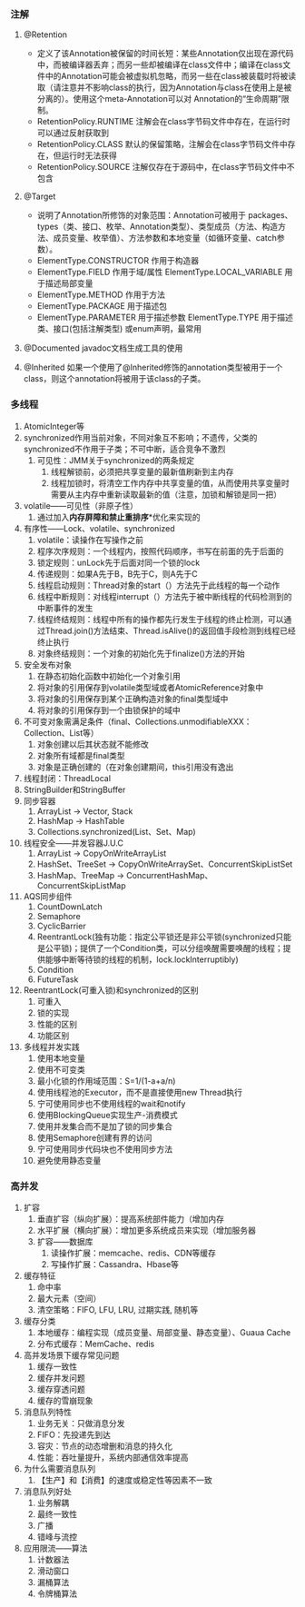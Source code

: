 ### 注解
1. @Retention
    - 定义了该Annotation被保留的时间长短：某些Annotation仅出现在源代码中，而被编译器丢弃；而另一些却被编译在class文件中；编译在class文件中的Annotation可能会被虚拟机忽略，而另一些在class被装载时将被读取（请注意并不影响class的执行，因为Annotation与class在使用上是被分离的）。使用这个meta-Annotation可以对 Annotation的“生命周期”限制。
    - RetentionPolicy.RUNTIME 注解会在class字节码文件中存在，在运行时可以通过反射获取到
    - RetentionPolicy.CLASS 默认的保留策略，注解会在class字节码文件中存在，但运行时无法获得
    - RetentionPolicy.SOURCE 注解仅存在于源码中，在class字节码文件中不包含
2. @Target
    - 说明了Annotation所修饰的对象范围：Annotation可被用于 packages、types（类、接口、枚举、Annotation类型）、类型成员（方法、构造方法、成员变量、枚举值）、方法参数和本地变量（如循环变量、catch参数）。
    - ElementType.CONSTRUCTOR  作用于构造器
    - ElementType.FIELD 作用于域/属性
    ElementType.LOCAL_VARIABLE  用于描述局部变量
    - ElementType.METHOD 作用于方法
    - ElementType.PACKAGE 用于描述包
    - ElementType.PARAMETER 用于描述参数
    ElementType.TYPE 用于描述类、接口(包括注解类型) 或enum声明，最常用
3. @Documented                           javadoc文档生成工具的使用

4. @Inherited 如果一个使用了@Inherited修饰的annotation类型被用于一个class，则这个annotation将被用于该class的子类。

### 多线程
1. AtomicInteger等
2. synchronized作用当前对象，不同对象互不影响；不遗传，父类的synchronized不作用于子类；不可中断，适合竞争不激烈
	1. 可见性：JMM关于synchronized的两条规定
		1. 线程解锁前，必须把共享变量的最新值刷新到主内存
		2. 线程加锁时，将清空工作内存中共享变量的值，从而使用共享变量时需要从主内存中重新读取最新的值（注意，加锁和解锁是同一把）
3. volatile——可见性（非原子性）
	1. 通过加入**内存屏障和禁止重排序***优化来实现的
4. 有序性——Lock、volatile、synchronized
	1. volatile：读操作在写操作之前
	2. 程序次序规则：一个线程内，按照代码顺序，书写在前面的先于后面的
	3. 锁定规则：unLock先于后面对同一个锁的lock
	4. 传递规则：如果A先于B，B先于C，则A先于C
	5. 线程启动规则：Thread对象的start（）方法先于此线程的每一个动作
	6. 线程中断规则：对线程interrupt（）方法先于被中断线程的代码检测到的中断事件的发生
	7. 线程终结规则：线程中所有的操作都先行发生于线程的终止检测，可以通过Thread.join()方法结束、Thread.isAlive()的返回值手段检测到线程已经终止执行
	8. 对象终结规则：一个对象的初始化先于finalize()方法的开始
5. 安全发布对象
	1. 在静态初始化函数中初始化一个对象引用
	2. 将对象的引用保存到volatile类型域或者AtomicReference对象中
	3. 将对象的引用保存到某个正确构造对象的final类型域中
	4. 将对象的引用保存到一个由锁保护的域中
6. 不可变对象需满足条件（final、Collections.unmodifiableXXX：Collection、List等）
	1. 对象创建以后其状态就不能修改
	2. 对象所有域都是final类型
	3. 对象是正确创建的（在对象创建期间，this引用没有逸出
7. 线程封闭：ThreadLocal
8. StringBuilder和StringBuffer
9. 同步容器
	1. ArrayList -> Vector, Stack
	2. HashMap -> HashTable
	3. Collections.synchronized(List、Set、Map)
10. 线程安全——并发容器J.U.C
	1. ArrayList -> CopyOnWriteArrayList
	2. HashSet、TreeSet -> CopyOnWriteArraySet、ConcurrentSkipListSet
	3. HashMap、TreeMap -> ConcurrentHashMap、ConcurrentSkipListMap
11. AQS同步组件
	1. CountDownLatch
	2. Semaphore
	3. CyclicBarrier
	4. ReentrantLock(独有功能：指定公平锁还是非公平锁(synchronized只能是公平锁)；提供了一个Condition类，可以分组唤醒需要唤醒的线程；提供能够中断等待锁的线程的机制，lock.lockInterruptibly)
	5. Condition
	6. FutureTask
12. ReentrantLock(可重入锁)和synchronized的区别
	1. 可重入
	2. 锁的实现
	3. 性能的区别
	4. 功能区别
13. 多线程并发实践
	1. 使用本地变量
	2. 使用不可变类
	3. 最小化锁的作用域范围：S=1/(1-a+a/n)
	4. 使用线程池的Executor，而不是直接使用new Thread执行
	5. 宁可使用同步也不使用线程的wait和notify
	6. 使用BlockingQueue实现生产-消费模式
	7. 使用并发集合而不是加了锁的同步集合
	8. 使用Semaphore创建有界的访问
	9. 宁可使用同步代码块也不使用同步方法
	10. 避免使用静态变量

### 高并发
1. 扩容
	1. 垂直扩容（纵向扩展）：提高系统部件能力（增加内存
	2. 水平扩展（横向扩展）：增加更多系统成员来实现（增加服务器
	3. 扩容——数据库
		1. 读操作扩展：memcache、redis、CDN等缓存
		2. 写操作扩展：Cassandra、Hbase等
2. 缓存特征
	1. 命中率
	2. 最大元素（空间）
	3. 清空策略：FIFO, LFU, LRU, 过期实践, 随机等
3. 缓存分类
	1. 本地缓存：编程实现（成员变量、局部变量、静态变量）、Guaua Cache
	2. 分布式缓存：MemCache、redis
4. 高并发场景下缓存常见问题
	1. 缓存一致性
	2. 缓存并发问题
	3. 缓存穿透问题
	4. 缓存的雪崩现象
5. 消息队列特性
	1. 业务无关：只做消息分发
	2. FIFO：先投递先到达
	3. 容灾：节点的动态增删和消息的持久化
	4. 性能：吞吐量提升，系统内部通信效率提高
6. 为什么需要消息队列
	1. 【生产】和【消费】的速度或稳定性等因素不一致
7. 消息队列好处
	1. 业务解耦
	2. 最终一致性
	3. 广播
	4. 错峰与流控
8. 应用限流——算法
	1. 计数器法
	2. 滑动窗口
	3. 漏桶算法
	4. 令牌桶算法